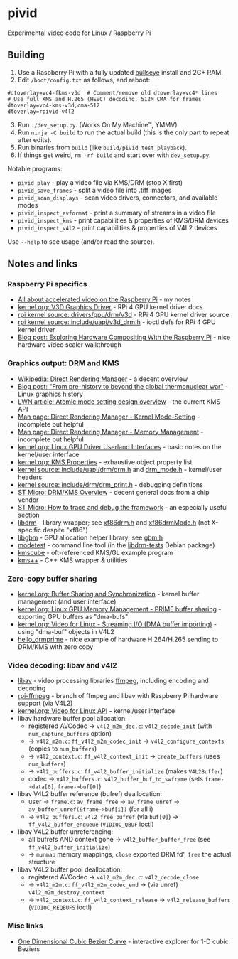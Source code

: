 # pivid
Experimental video code for Linux / Raspberry Pi

## Building
1. Use a Raspberry Pi with a fully updated [bullseye](https://www.raspberrypi.com/news/raspberry-pi-os-debian-bullseye/) install and 2G+ RAM.
2. Edit `/boot/config.txt` as follows, and reboot:
```
#dtoverlay=vc4-fkms-v3d  # Comment/remove old dtoverlay=vc4* lines
# Use full KMS and H.265 (HEVC) decoding, 512M CMA for frames
dtoverlay=vc4-kms-v3d,cma-512
dtoverlay=rpivid-v4l2
```
3. Run `./dev_setup.py`. (Works On My Machine™, YMMV)
4. Run `ninja -C build` to run the actual build (this is the only part to repeat after edits).
5. Run binaries from `build` (like `build/pivid_test_playback`).
6. If things get weird, `rm -rf build` and start over with `dev_setup.py`.

Notable programs:

* `pivid_play` - play a video file via KMS/DRM (stop X first)
* `pivid_save_frames` - split a video file into .tiff images
* `pivid_scan_displays` - scan video drivers, connectors, and available modes
* `pivid_inspect_avformat` - print a summary of streams in a video file
* `pivid_inspect_kms` - print capabilities & properties of KMS/DRM devices
* `pivid_inspect_v4l2` - print capabilities & properties of V4L2 devices

Use `--help` to see usage (and/or read the source).

## Notes and links

### Raspberry Pi specifics
* [All about accelerated video on the Raspberry Pi](https://forums.raspberrypi.com/viewtopic.php?f=67&p=1901014) - my notes
* [kernel.org: V3D Graphics Driver](https://www.kernel.org/doc/html/v5.10/gpu/v3d.html) - RPi 4 GPU kernel driver docs
* [rpi kernel source: drivers/gpu/drm/v3d](https://github.com/raspberrypi/linux/tree/rpi-5.10.y/drivers/gpu/drm/v3d) - RPi 4 GPU kernel driver source
* [rpi kernel source: include/uapi/v3d_drm.h](https://github.com/raspberrypi/linux/blob/rpi-5.10.y/include/uapi/drm/v3d_drm.h) - ioctl defs for RPi 4 GPU kernel driver
* [Blog post: Exploring Hardware Compositing With the Raspberry Pi](https://blog.benjdoherty.com/2019/05/21/Exploring-Hardware-Compositing-With-the-Raspberry-Pi/) - nice hardware video scaler walkthrough

### Graphics output: DRM and KMS
* [Wikipedia: Direct Rendering Manager](https://en.wikipedia.org/wiki/Direct_Rendering_Manager) - a decent overview
* [Blog post: "From pre-history to beyond the global thermonuclear war"](https://ppaalanen.blogspot.com/2014/06/from-pre-history-to-beyond-global.html) - Linux graphics history
* [LWN article: Atomic mode setting design overview](https://lwn.net/Articles/653071/) - the current KMS API
* [Man page: Direct Rendering Manager - Kernel Mode-Setting](https://manpages.debian.org/testing/libdrm-dev/drm-kms.7.en.html) - incomplete but helpful
* [Man page: Direct Rendering Manager - Memory Management](https://manpages.debian.org/testing/libdrm-dev/drm-memory.7.en.html) - incomplete but helpful
* [kernel.org: Linux GPU Driver Userland Interfaces](https://www.kernel.org/doc/html/v5.10/gpu/drm-uapi.html) - basic notes on the kernel/user interface
* [kernel.org: KMS Properties](https://www.kernel.org/doc/html/v5.10/gpu/drm-kms.html#kms-properties) - exhaustive object property list
* [kernel source: include/uapi/drm/drm.h](https://github.com/torvalds/linux/blob/master/include/uapi/drm/drm.h) and [drm_mode.h](https://github.com/torvalds/linux/blob/master/include/uapi/drm/drm_mode.h) - kernel/user headers
* [kernel source: include/drm/drm_print.h](https://github.com/torvalds/linux/blob/master/include/drm/drm_print.h#L253) - debugging definitions 
* [ST Micro: DRM/KMS Overview](https://wiki.st.com/stm32mpu/wiki/DRM_KMS_overview) - decent general docs from a chip vendor
* [ST Micro: How to trace and debug the framework](https://wiki.st.com/stm32mpu/wiki/DRM_KMS_overview#How_to_trace_and_debug_the_framework) - an especially useful section
* [libdrm](https://gitlab.freedesktop.org/mesa/drm) - library wrapper; see [xf86drm.h](https://gitlab.freedesktop.org/mesa/drm/-/blob/main/xf86drm.h) and [xf86drmMode.h](https://gitlab.freedesktop.org/mesa/drm/-/blob/main/xf86drmMode.h) (not X-specific despite "xf86")
* [libgbm](https://gitlab.freedesktop.org/mesa/mesa/-/tree/main/src/gbm) - GPU allocation helper library; see [gbm.h](https://gitlab.freedesktop.org/mesa/mesa/-/blob/main/src/gbm/main/gbm.h)
* [modetest](https://cgit.freedesktop.org/drm/libdrm/tree/tests/modetest/modetest.c) - command line tool (in the [libdrm-tests](https://packages.debian.org/sid/main/libdrm-tests) Debian package)
* [kmscube](https://gitlab.freedesktop.org/mesa/kmscube) - oft-referenced KMS/GL example program
* [kms++](https://android.googlesource.com/platform/external/libkmsxx/) - C++ KMS wrapper & utilities

### Zero-copy buffer sharing
* [kernel.org: Buffer Sharing and Synchronization](https://www.kernel.org/doc/html/v5.10/driver-api/dma-buf.html#userspace-interface-notes) - kernel buffer management (and user interface)
* [kernel.org: Linux GPU Memory Management - PRIME buffer sharing](https://www.kernel.org/doc/html/v5.10/gpu/drm-mm.html#prime-buffer-sharing) - exporting GPU buffers as "dma-bufs"
* [kernel.org: Video for Linux - Streaming I/O (DMA buffer importing)](https://www.kernel.org/doc/html/v5.10/userspace-api/media/v4l/dmabuf.html) - using "dma-buf" objects in V4L2
* [hello_drmprime](https://github.com/jc-kynesim/hello_drmprime) - nice example of hardware H.264/H.265 sending to DRM/KMS with zero copy

### Video decoding: libav and v4l2
* [libav](https://libav.org/) - video processing libraries [ffmpeg](https://ffmpeg.org/), including encoding and decoding
* [rpi-ffmpeg](https://github.com/jc-kynesim/rpi-ffmpeg/tree/release/4.3/rpi_main) - branch of ffmpeg and libav with Raspberry Pi hardware support (via V4L2)
* [kernel.org: Video for Linux API](https://www.kernel.org/doc/html/v5.10/userspace-api/media/v4l/v4l2.html) - kernel/user interface
* libav hardware buffer pool allocation:
    * registered AVCodec -> `v4l2_m2m_dec.c`: `v4l2_decode_init` (with `num_capture_buffers` option)
    * -> `v4l2_m2m.c`: `ff_v4l2_m2m_codec_init` -> `v4l2_configure_contexts` (copies to `num_buffers`)
    * -> `v4l2_context.c`: `ff_v4l2_context_init` -> `create_buffers` (uses `num_buffers`)
    * -> `v4l2_buffers.c`: `ff_v4l2_buffer_initialize` (makes `V4L2Buffer`)
    * codec -> `v4l2_buffers.c`: `v4l2_buffer_buf_to_swframe` (sets `frame->data[0]`, `frame->buf[0]`)
* libav V4L2 buffer reference (bufref) deallocation:
    * user -> `frame.c`: `av_frame_free` -> `av_frame_unref` -> `av_buffer_unref(&frame->buf[i])` (for all i)
    * -> `v4l2_buffers.c`: `v4l2_free_bufref` (via `buf[0]`) -> `ff_v4l2_buffer_enqueue` (`VIDIOC_QBUF` ioctl)
* libav V4L2 buffer unreferencing:
    * all bufrefs AND context gone -> `v4l2_buffer_buffer_free` (see `ff_v4l2_buffer_initialize`)
    * -> `munmap` memory mappings, `close` exported DRM fd', `free` the actual structure
* libav V4L2 buffer pool deallocation:
    * registered AVCodec -> `v4l2_m2m_dec.c`: `v4l2_decode_close`
    * -> `v4l2_m2m.c`: `ff_v4l2_m2m_codec_end` -> (via unref) `v4l2_m2m_destroy_context`
    * -> `v4l2_context.c`: `ff_v4l2_context_release` -> `v4l2_release_buffers` (`VIDIOC_REQBUFS` ioctl)

### Misc links
* [One Dimensional Cubic Bezier Curve](http://www.demofox.org/bezcubic1d.html) - interactive explorer for 1-D cubic Beziers

